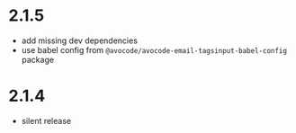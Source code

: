 # 2.1.5

- add missing dev dependencies
- use babel config from `@avocode/avocode-email-tagsinput-babel-config`
  package

# 2.1.4

- silent release

